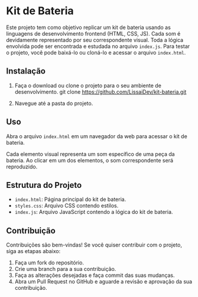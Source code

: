# Kit de Bateria

Este projeto tem como objetivo replicar um kit de bateria usando as linguagens de desenvolvimento frontend (HTML, CSS, JS). Cada som é devidamente representado por seu correspondente visual. Toda a lógica envolvida pode ser encontrada e estudada no arquivo `index.js`. Para testar o projeto, você pode baixá-lo ou cloná-lo e acessar o arquivo `index.html`.

## Instalação

1. Faça o download ou clone o projeto para o seu ambiente de desenvolvimento.
git clone https://github.com/LissaiDev/kit-bateria.git

2. Navegue até a pasta do projeto.

## Uso

Abra o arquivo `index.html` em um navegador da web para acessar o kit de bateria.

Cada elemento visual representa um som específico de uma peça da bateria. Ao clicar em um dos elementos, o som correspondente será reproduzido.

## Estrutura do Projeto

- `index.html`: Página principal do kit de bateria.
- `styles.css`: Arquivo CSS contendo estilos.
- `index.js`: Arquivo JavaScript contendo a lógica do kit de bateria.

## Contribuição

Contribuições são bem-vindas! Se você quiser contribuir com o projeto, siga as etapas abaixo:

1. Faça um fork do repositório.
2. Crie uma branch para a sua contribuição.
3. Faça as alterações desejadas e faça commit das suas mudanças.
5. Abra um Pull Request no GitHub e aguarde a revisão e aprovação da sua contribuição.

